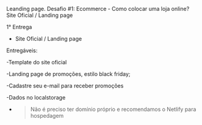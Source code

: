 Leanding page.
Desafio #1: Ecommerce - Como colocar uma loja online? Site Oficial / Landing page

1° Entrega 

- Site Oficial / Landing page  

Entregáveis: 

-Template do site oficial 

-Landing page de promoções, estilo black friday; 

-Cadastre seu e-mail para receber promoções 

-Dados no localstorage

- >Não é preciso ter domínio próprio e recomendamos o Netlify para hospedagem